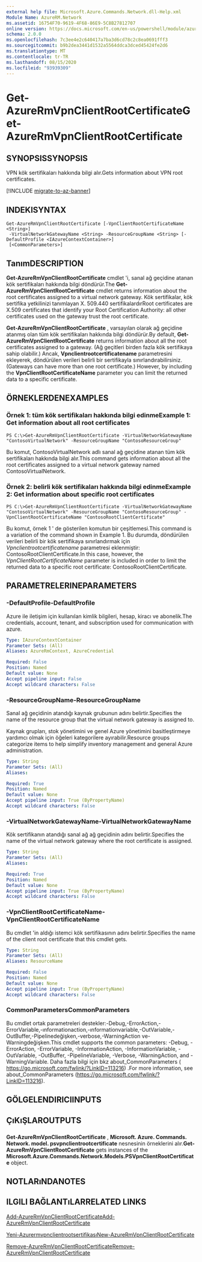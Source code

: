 ```yaml
---
external help file: Microsoft.Azure.Commands.Network.dll-Help.xml
Module Name: AzureRM.Network
ms.assetid: 16754F70-9619-4F68-86E9-5C8B27812707
online version: https://docs.microsoft.com/en-us/powershell/module/azurerm.network/get-azurermvpnclientrootcertificate
schema: 2.0.0
ms.openlocfilehash: 7c3ee4e2c640417a7ba3d6cd78c2c8ea0691fff3
ms.sourcegitcommit: b9b2dea3441d1532a5564ddca3dced45424fe2d6
ms.translationtype: MT
ms.contentlocale: tr-TR
ms.lasthandoff: 08/15/2020
ms.locfileid: "93939309"
---
```

# <span data-ttu-id="ae854-101">Get-AzureRmVpnClientRootCertificate</span><span class="sxs-lookup"><span data-stu-id="ae854-101">Get-AzureRmVpnClientRootCertificate</span></span>

## <span data-ttu-id="ae854-102">SYNOPSIS</span><span class="sxs-lookup"><span data-stu-id="ae854-102">SYNOPSIS</span></span>
<span data-ttu-id="ae854-103">VPN kök sertifikaları hakkında bilgi alır.</span><span class="sxs-lookup"><span data-stu-id="ae854-103">Gets information about VPN root certificates.</span></span>

[!INCLUDE [migrate-to-az-banner](../../includes/migrate-to-az-banner.md)]

## <span data-ttu-id="ae854-104">INDEKI</span><span class="sxs-lookup"><span data-stu-id="ae854-104">SYNTAX</span></span>

```
Get-AzureRmVpnClientRootCertificate [-VpnClientRootCertificateName <String>]
 -VirtualNetworkGatewayName <String> -ResourceGroupName <String> [-DefaultProfile <IAzureContextContainer>]
 [<CommonParameters>]
```

## <span data-ttu-id="ae854-105">Tanım</span><span class="sxs-lookup"><span data-stu-id="ae854-105">DESCRIPTION</span></span>
<span data-ttu-id="ae854-106">**Get-AzureRmVpnClientRootCertificate** cmdlet 'i, sanal ağ geçidine atanan kök sertifikaları hakkında bilgi döndürür.</span><span class="sxs-lookup"><span data-stu-id="ae854-106">The **Get-AzureRmVpnClientRootCertificate** cmdlet returns information about the root certificates assigned to a virtual network gateway.</span></span>
<span data-ttu-id="ae854-107">Kök sertifikalar, kök sertifika yetkilinizi tanımlayan X. 509.440 sertifikalardır</span><span class="sxs-lookup"><span data-stu-id="ae854-107">Root certificates are X.509 certificates that identify your Root Certification Authority: all other certificates used on the gateway trust the root certificate.</span></span>

<span data-ttu-id="ae854-108">**Get-AzureRmVpnClientRootCertificate** , varsayılan olarak ağ geçidine atanmış olan tüm kök sertifikaları hakkında bilgi döndürür.</span><span class="sxs-lookup"><span data-stu-id="ae854-108">By default, **Get-AzureRmVpnClientRootCertificate** returns information about all the root certificates assigned to a gateway.</span></span>
<span data-ttu-id="ae854-109">(Ağ geçitleri birden fazla kök sertifikaya sahip olabilir.) Ancak, **Vpnclientrootcertificatename** parametresini ekleyerek, döndürülen verileri belirli bir sertifikayla sınırlandırabilirsiniz.</span><span class="sxs-lookup"><span data-stu-id="ae854-109">(Gateways can have more than one root certificate.) However, by including the **VpnClientRootCertificateName** parameter you can limit the returned data to a specific certificate.</span></span>

## <span data-ttu-id="ae854-110">ÖRNEKLERDEN</span><span class="sxs-lookup"><span data-stu-id="ae854-110">EXAMPLES</span></span>

### <span data-ttu-id="ae854-111">Örnek 1: tüm kök sertifikaları hakkında bilgi edinme</span><span class="sxs-lookup"><span data-stu-id="ae854-111">Example 1: Get information about all root certificates</span></span>
```
PS C:\>Get-AzureRmVpnClientRootCertificate -VirtualNetworkGatewayName "ContosoVirtualNetwork" -ResourceGroupName "ContosoResourceGroup"
```

<span data-ttu-id="ae854-112">Bu komut, ContosoVirtualNetwork adlı sanal ağ geçidine atanan tüm kök sertifikaları hakkında bilgi alır.</span><span class="sxs-lookup"><span data-stu-id="ae854-112">This command gets information about all the root certificates assigned to a virtual network gateway named ContosoVirtualNetwork.</span></span>

### <span data-ttu-id="ae854-113">Örnek 2: belirli kök sertifikaları hakkında bilgi edinme</span><span class="sxs-lookup"><span data-stu-id="ae854-113">Example 2: Get information about specific root certificates</span></span>
```
PS C:\>Get-AzureRmVpnClientRootCertificate -VirtualNetworkGatewayName "ContosoVirtualNetwork" -ResourceGroupName "ContosoResourceGroup" -VpnClientRootCertificateName "ContosoRootClientCertificate"
```

<span data-ttu-id="ae854-114">Bu komut, örnek 1 ' de gösterilen komutun bir çeşitlemesi.</span><span class="sxs-lookup"><span data-stu-id="ae854-114">This command is a variation of the command shown in Example 1.</span></span>
<span data-ttu-id="ae854-115">Bu durumda, döndürülen verileri belirli bir kök sertifikaya sınırlandırmak için *Vpnclientrootcertificatename* parametresi eklenmiştir: ContosoRootClientCertificate.</span><span class="sxs-lookup"><span data-stu-id="ae854-115">In this case, however, the *VpnClientRootCertificateName* parameter is included in order to limit the returned data to a specific root certificate: ContosoRootClientCertificate.</span></span>

## <span data-ttu-id="ae854-116">PARAMETRELERINE</span><span class="sxs-lookup"><span data-stu-id="ae854-116">PARAMETERS</span></span>

### <span data-ttu-id="ae854-117">-DefaultProfile</span><span class="sxs-lookup"><span data-stu-id="ae854-117">-DefaultProfile</span></span>
<span data-ttu-id="ae854-118">Azure ile iletişim için kullanılan kimlik bilgileri, hesap, kiracı ve abonelik.</span><span class="sxs-lookup"><span data-stu-id="ae854-118">The credentials, account, tenant, and subscription used for communication with azure.</span></span>

```yaml
Type: IAzureContextContainer
Parameter Sets: (All)
Aliases: AzureRmContext, AzureCredential

Required: False
Position: Named
Default value: None
Accept pipeline input: False
Accept wildcard characters: False
```

### <span data-ttu-id="ae854-119">-ResourceGroupName</span><span class="sxs-lookup"><span data-stu-id="ae854-119">-ResourceGroupName</span></span>
<span data-ttu-id="ae854-120">Sanal ağ geçidinin atandığı kaynak grubunun adını belirtir.</span><span class="sxs-lookup"><span data-stu-id="ae854-120">Specifies the name of the resource group that the virtual network gateway is assigned to.</span></span>

<span data-ttu-id="ae854-121">Kaynak grupları, stok yönetimini ve genel Azure yönetimini basitleştirmeye yardımcı olmak için öğeleri kategorilere ayırabilir.</span><span class="sxs-lookup"><span data-stu-id="ae854-121">Resource groups categorize items to help simplify inventory management and general Azure administration.</span></span>

```yaml
Type: String
Parameter Sets: (All)
Aliases: 

Required: True
Position: Named
Default value: None
Accept pipeline input: True (ByPropertyName)
Accept wildcard characters: False
```

### <span data-ttu-id="ae854-122">-VirtualNetworkGatewayName</span><span class="sxs-lookup"><span data-stu-id="ae854-122">-VirtualNetworkGatewayName</span></span>
<span data-ttu-id="ae854-123">Kök sertifikanın atandığı sanal ağ ağ geçidinin adını belirtir.</span><span class="sxs-lookup"><span data-stu-id="ae854-123">Specifies the name of the virtual network gateway where the root certificate is assigned.</span></span>

```yaml
Type: String
Parameter Sets: (All)
Aliases: 

Required: True
Position: Named
Default value: None
Accept pipeline input: True (ByPropertyName)
Accept wildcard characters: False
```

### <span data-ttu-id="ae854-124">-VpnClientRootCertificateName</span><span class="sxs-lookup"><span data-stu-id="ae854-124">-VpnClientRootCertificateName</span></span>
<span data-ttu-id="ae854-125">Bu cmdlet 'in aldığı istemci kök sertifikasının adını belirtir.</span><span class="sxs-lookup"><span data-stu-id="ae854-125">Specifies the name of the client root certificate that this cmdlet gets.</span></span>

```yaml
Type: String
Parameter Sets: (All)
Aliases: ResourceName

Required: False
Position: Named
Default value: None
Accept pipeline input: True (ByPropertyName)
Accept wildcard characters: False
```

### <span data-ttu-id="ae854-126">CommonParameters</span><span class="sxs-lookup"><span data-stu-id="ae854-126">CommonParameters</span></span>
<span data-ttu-id="ae854-127">Bu cmdlet ortak parametreleri destekler:-Debug,-ErrorAction,-ErrorVariable,-ınformationaction,-ınformationvariable,-OutVariable,-OutBuffer,-Pipelinedeğişken,-verbose,-WarningAction ve-Warningdeğişken.</span><span class="sxs-lookup"><span data-stu-id="ae854-127">This cmdlet supports the common parameters: -Debug, -ErrorAction, -ErrorVariable, -InformationAction, -InformationVariable, -OutVariable, -OutBuffer, -PipelineVariable, -Verbose, -WarningAction, and -WarningVariable.</span></span> <span data-ttu-id="ae854-128">Daha fazla bilgi için bkz about_CommonParameters ( https://go.microsoft.com/fwlink/?LinkID=113216) .</span><span class="sxs-lookup"><span data-stu-id="ae854-128">For more information, see about_CommonParameters (https://go.microsoft.com/fwlink/?LinkID=113216).</span></span>

## <span data-ttu-id="ae854-129">GÖLGELENDIRICI</span><span class="sxs-lookup"><span data-stu-id="ae854-129">INPUTS</span></span>

## <span data-ttu-id="ae854-130">ÇıKıŞLAR</span><span class="sxs-lookup"><span data-stu-id="ae854-130">OUTPUTS</span></span>

###  
<span data-ttu-id="ae854-131">**Get-AzureRmVpnClientRootCertificate** , **Microsoft. Azure. Commands. Network. model. psvpnclientrootcertificate** nesnesinin örneklerini alır.</span><span class="sxs-lookup"><span data-stu-id="ae854-131">**Get-AzureRmVpnClientRootCertificate** gets instances of the **Microsoft.Azure.Commands.Network.Models.PSVpnClientRootCertificate** object.</span></span>

## <span data-ttu-id="ae854-132">NOTLARıNDA</span><span class="sxs-lookup"><span data-stu-id="ae854-132">NOTES</span></span>

## <span data-ttu-id="ae854-133">ILGILI BAĞLANTıLAR</span><span class="sxs-lookup"><span data-stu-id="ae854-133">RELATED LINKS</span></span>

[<span data-ttu-id="ae854-134">Add-AzureRmVpnClientRootCertificate</span><span class="sxs-lookup"><span data-stu-id="ae854-134">Add-AzureRmVpnClientRootCertificate</span></span>](./Add-AzureRmVpnClientRootCertificate.md)

[<span data-ttu-id="ae854-135">Yeni-Azurermvpnclientrootsertifikası</span><span class="sxs-lookup"><span data-stu-id="ae854-135">New-AzureRmVpnClientRootCertificate</span></span>](./New-AzureRmVpnClientRootCertificate.md)

[<span data-ttu-id="ae854-136">Remove-AzureRmVpnClientRootCertificate</span><span class="sxs-lookup"><span data-stu-id="ae854-136">Remove-AzureRmVpnClientRootCertificate</span></span>](./Remove-AzureRmVpnClientRootCertificate.md)


